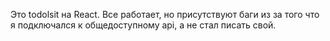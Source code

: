 Это todolsit на React. Все работает, но присутствуют баги из за того что я подключался к общедоступному api, а не стал писать свой.
